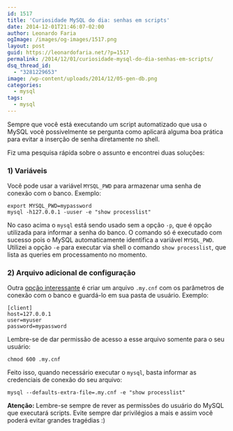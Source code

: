 ```yaml
---
id: 1517
title: 'Curiosidade MySQL do dia: senhas em scripts'
date: 2014-12-01T21:46:07-02:00
author: Leonardo Faria
ogImage: /images/og-images/1517.png
layout: post
guid: https://leonardofaria.net/?p=1517
permalink: /2014/12/01/curiosidade-mysql-do-dia-senhas-em-scripts/
dsq_thread_id:
  - "3281229653"
image: /wp-content/uploads/2014/12/05-gen-db.png
categories:
  - mysql
tags:
  - mysql
---
```


Sempre que você está executando um script automatizado que usa o MySQL você possivelmente se pergunta como aplicará alguma boa prática para evitar a inserção de senha diretamente no shell.

Fiz uma pesquisa rápida sobre o assunto e encontrei duas soluções:

### 1) Variáveis

Você pode usar a variável `MYSQL_PWD` para armazenar uma senha de conexão com o banco. Exemplo:

```
export MYSQL_PWD=mypassword
mysql -h127.0.0.1 -uuser -e "show processlist"
```

No caso acima o `mysql` está sendo usado sem a opção `-p`, que é opção utilizada para informar a senha do banco. O comando só é executado com sucesso pois o MySQL automaticamente identifica a variável `MYSQL_PWD`. Utilizei a opção `-e` para executar via shell o comando `show processlist`, que lista as queries em processamento no momento.

### 2) Arquivo adicional de configuração

Outra [opção interessante](http://dev.mysql.com/doc/refman/5.5/en/password-security-user.html) é criar um arquivo `.my.cnf` com os parâmetros de conexão com o banco e guardá-lo em sua pasta de usuário. Exemplo:

```
[client]
host=127.0.0.1
user=myuser
password=mypassword
```

Lembre-se de dar permissão de acesso a esse arquivo somente para o seu usuário:

```
chmod 600 .my.cnf
```

Feito isso, quando necessário executar o `mysql`, basta informar as credenciais de conexão do seu arquivo:

```
mysql --defaults-extra-file=.my.cnf -e "show processlist"
```

**Atenção:** Lembre-se sempre de rever as permissões do usuário do MySQL que executará scripts. Evite sempre dar privilégios a mais e assim você poderá evitar grandes tragédias :)
